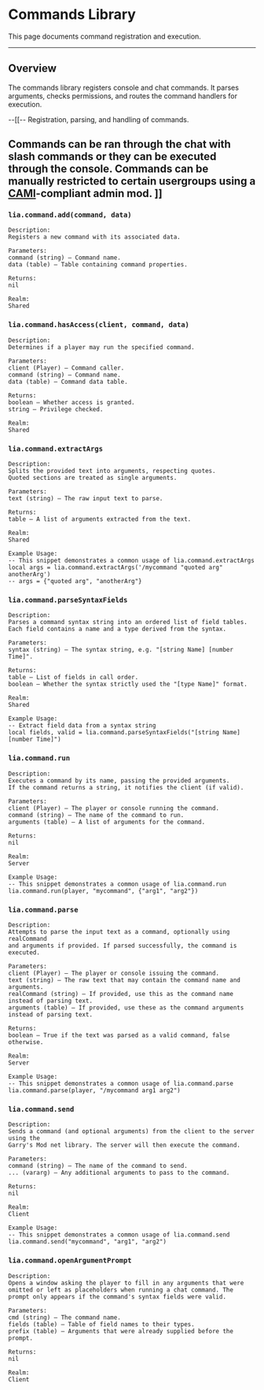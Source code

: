 # Commands Library

This page documents command registration and execution.

---

## Overview

The commands library registers console and chat commands. It parses arguments, checks permissions, and routes the command handlers for execution.

--[[--
Registration, parsing, and handling of commands.

Commands can be ran through the chat with slash commands or they can be executed through the console. Commands can be manually
restricted to certain usergroups using a [CAMI](https://github.com/glua/CAMI)-compliant admin mod.
]]
---

### `lia.command.add(command, data)`

    
    Description:
    Registers a new command with its associated data.
    
    Parameters:
    command (string) – Command name.
    data (table) – Table containing command properties.
    
    Returns:
    nil
    
    Realm:
    Shared

### `lia.command.hasAccess(client, command, data)`

    
    Description:
    Determines if a player may run the specified command.
    
    Parameters:
    client (Player) – Command caller.
    command (string) – Command name.
    data (table) – Command data table.
    
    Returns:
    boolean – Whether access is granted.
    string – Privilege checked.
    
    Realm:
    Shared

### `lia.command.extractArgs`

    
    Description:
    Splits the provided text into arguments, respecting quotes.
    Quoted sections are treated as single arguments.
    
    Parameters:
    text (string) – The raw input text to parse.
    
    Returns:
    table – A list of arguments extracted from the text.
    
    Realm:
    Shared
    
    Example Usage:
    -- This snippet demonstrates a common usage of lia.command.extractArgs
    local args = lia.command.extractArgs('/mycommand "quoted arg" anotherArg')
    -- args = {"quoted arg", "anotherArg"}

### `lia.command.parseSyntaxFields`

    
    Description:
    Parses a command syntax string into an ordered list of field tables.
    Each field contains a name and a type derived from the syntax.
    
    Parameters:
    syntax (string) – The syntax string, e.g. "[string Name] [number Time]".
    
    Returns:
    table – List of fields in call order.
    boolean – Whether the syntax strictly used the "[type Name]" format.
    
    Realm:
    Shared
    
    Example Usage:
    -- Extract field data from a syntax string
    local fields, valid = lia.command.parseSyntaxFields("[string Name] [number Time]")

### `lia.command.run`

    
    Description:
    Executes a command by its name, passing the provided arguments.
    If the command returns a string, it notifies the client (if valid).
    
    Parameters:
    client (Player) – The player or console running the command.
    command (string) – The name of the command to run.
    arguments (table) – A list of arguments for the command.
    
    Returns:
    nil
    
    Realm:
    Server
    
    Example Usage:
    -- This snippet demonstrates a common usage of lia.command.run
    lia.command.run(player, "mycommand", {"arg1", "arg2"})

### `lia.command.parse`

    
    Description:
    Attempts to parse the input text as a command, optionally using realCommand
    and arguments if provided. If parsed successfully, the command is executed.
    
    Parameters:
    client (Player) – The player or console issuing the command.
    text (string) – The raw text that may contain the command name and arguments.
    realCommand (string) – If provided, use this as the command name instead of parsing text.
    arguments (table) – If provided, use these as the command arguments instead of parsing text.
    
    Returns:
    boolean – True if the text was parsed as a valid command, false otherwise.
    
    Realm:
    Server
    
    Example Usage:
    -- This snippet demonstrates a common usage of lia.command.parse
    lia.command.parse(player, "/mycommand arg1 arg2")

### `lia.command.send`

    
    Description:
    Sends a command (and optional arguments) from the client to the server using the
    Garry's Mod net library. The server will then execute the command.
    
    Parameters:
    command (string) – The name of the command to send.
    ... (vararg) – Any additional arguments to pass to the command.
    
    Returns:
    nil
    
    Realm:
    Client
    
    Example Usage:
    -- This snippet demonstrates a common usage of lia.command.send
    lia.command.send("mycommand", "arg1", "arg2")

### `lia.command.openArgumentPrompt`

    
    Description:
    Opens a window asking the player to fill in any arguments that were
    omitted or left as placeholders when running a chat command. The
    prompt only appears if the command's syntax fields were valid.
    
    Parameters:
    cmd (string) – The command name.
    fields (table) – Table of field names to their types.
    prefix (table) – Arguments that were already supplied before the prompt.
    
    Returns:
    nil
    
    Realm:
    Client
